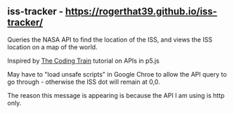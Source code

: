 ## iss-tracker - https://rogerthat39.github.io/iss-tracker/
Queries the NASA API to find the location of the ISS, and views the ISS location on a map of the world.

Inspired by [The Coding Train](https://www.youtube.com/channel/UCvjgXvBlbQiydffZU7m1_aw) tutorial on APIs in p5.js

May have to "load unsafe scripts" in Google Chroe to allow the API query to go through - otherwise the ISS dot will remain at 0,0.

The reason this message is appearing is because the API I am using is http only.
